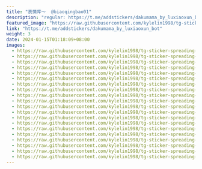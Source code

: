 ```yaml
---
title: "表情库～  @biaoqingbao01"
description: "regular: https://t.me/addstickers/dakumama_by_luxiaoxun_bot"
featured_image: "https://raw.githubusercontent.com/kylelin1998/tg-sticker-spreading-worldwide-images/main/img/37632d96-eb8d-4baf-aad8-b41794fc4ec0.jpg"
link: "https://t.me/addstickers/dakumama_by_luxiaoxun_bot"
weight: 3
date: 2024-01-15T01:18:09+08:00
images:
  - https://raw.githubusercontent.com/kylelin1998/tg-sticker-spreading-worldwide-images/main/img/37632d96-eb8d-4baf-aad8-b41794fc4ec0.jpg
  - https://raw.githubusercontent.com/kylelin1998/tg-sticker-spreading-worldwide-images/main/img/74407c2a-f9b5-43b9-abf4-b4a700174a23.jpg
  - https://raw.githubusercontent.com/kylelin1998/tg-sticker-spreading-worldwide-images/main/img/c4d44612-4c34-4c05-9b2c-6e68514d8e47.jpg
  - https://raw.githubusercontent.com/kylelin1998/tg-sticker-spreading-worldwide-images/main/img/ae4e3b94-9898-4021-b139-90d8563f7c2b.jpg
  - https://raw.githubusercontent.com/kylelin1998/tg-sticker-spreading-worldwide-images/main/img/764cff00-3b75-43df-9c78-33fa3518012d.jpg
  - https://raw.githubusercontent.com/kylelin1998/tg-sticker-spreading-worldwide-images/main/img/74e536dd-92f0-4dd1-98e1-448ec78ff53d.jpg
  - https://raw.githubusercontent.com/kylelin1998/tg-sticker-spreading-worldwide-images/main/img/0f32ce55-a2dd-4ff0-a653-19ef57beea99.jpg
  - https://raw.githubusercontent.com/kylelin1998/tg-sticker-spreading-worldwide-images/main/img/50739104-6a09-4afc-b1be-3afb87f6c904.jpg
  - https://raw.githubusercontent.com/kylelin1998/tg-sticker-spreading-worldwide-images/main/img/7cc45206-96f2-4c2b-9f88-658b9b635642.jpg
  - https://raw.githubusercontent.com/kylelin1998/tg-sticker-spreading-worldwide-images/main/img/74b49a00-720e-4e75-a095-0098a404c8d8.jpg
  - https://raw.githubusercontent.com/kylelin1998/tg-sticker-spreading-worldwide-images/main/img/8e015899-8ad5-4661-a5e6-08ec6b3a0627.jpg
  - https://raw.githubusercontent.com/kylelin1998/tg-sticker-spreading-worldwide-images/main/img/4fdab639-f5b8-49cf-9ca6-09bbbe0f692c.jpg
  - https://raw.githubusercontent.com/kylelin1998/tg-sticker-spreading-worldwide-images/main/img/57ee7c7e-495d-404c-81f1-6f0a00dea29e.jpg
  - https://raw.githubusercontent.com/kylelin1998/tg-sticker-spreading-worldwide-images/main/img/05f8d3e5-deff-424f-953b-8f810b9bee92.jpg
  - https://raw.githubusercontent.com/kylelin1998/tg-sticker-spreading-worldwide-images/main/img/bb7fdf70-2317-41fa-8de0-8ef9ef4265b5.jpg
  - https://raw.githubusercontent.com/kylelin1998/tg-sticker-spreading-worldwide-images/main/img/1c43141a-e78b-494c-b6d8-b94237ff6acd.jpg
  - https://raw.githubusercontent.com/kylelin1998/tg-sticker-spreading-worldwide-images/main/img/7bdce47d-54ce-40ad-acab-9234929f596f.jpg
  - https://raw.githubusercontent.com/kylelin1998/tg-sticker-spreading-worldwide-images/main/img/3fbf3b7f-9032-45ad-9f62-ae92e220f0fc.jpg
  - https://raw.githubusercontent.com/kylelin1998/tg-sticker-spreading-worldwide-images/main/img/d920f45f-9626-4524-81f2-d7fedf40b736.jpg
  - https://raw.githubusercontent.com/kylelin1998/tg-sticker-spreading-worldwide-images/main/img/012f4a3b-d005-4164-b5f2-bb99da77083f.jpg
---
```

